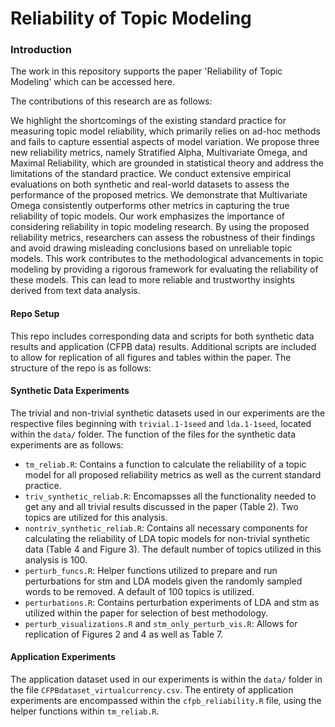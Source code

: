 # Reliability of Topic Modeling
### Introduction
The work in this repository supports the paper 'Reliability of Topic Modeling' which can be accessed here.

The contributions of this research are as follows:

We highlight the shortcomings of the existing standard practice for measuring topic model reliability, which primarily relies on ad-hoc methods and fails to capture essential aspects of model variation.
We propose three new reliability metrics, namely Stratified Alpha, Multivariate Omega, and Maximal Reliability, which are grounded in statistical theory and address the limitations of the standard practice.
We conduct extensive empirical evaluations on both synthetic and real-world datasets to assess the performance of the proposed metrics. We demonstrate that Multivariate Omega consistently outperforms other metrics in capturing the true reliability of topic models.
Our work emphasizes the importance of considering reliability in topic modeling research. By using the proposed reliability metrics, researchers can assess the robustness of their findings and avoid drawing misleading conclusions based on unreliable topic models.
This work contributes to the methodological advancements in topic modeling by providing a rigorous framework for evaluating the reliability of these models. This can lead to more reliable and trustworthy insights derived from text data analysis.

#### Repo Setup
This repo includes corresponding data and scripts for both synthetic data results and application (CFPB data) results. Additional scripts are included to allow for replication of all figures and tables within the paper. The structure of the repo is as follows:

#### Synthetic Data Experiments
The trivial and non-trivial synthetic datasets used in our experiments are the respective files beginning with `trivial.1-1seed` and `lda.1-1seed`, located within the `data/` folder. The function of the files for the synthetic data experiments are as follows:

* `tm_reliab.R`: Contains a function to calculate the reliability of a topic model for all proposed reliability metrics as well as the current standard practice.
* `triv_synthetic_reliab.R`: Encomapsses all the functionality needed to get any and all trivial results discussed in the paper (Table 2). Two topics are utilized for this analysis.
* `nontriv_synthetic_reliab.R`: Contains all necessary components for calculating the reliability of LDA topic models for non-trivial synthetic data (Table 4 and Figure 3). The default number of topics utilized in this analysis is 100.
* `perturb_funcs.R`: Helper functions utilized to prepare and run perturbations for stm and LDA models given the randomly sampled words to be removed. A default of 100 topics is utilized.
* `perturbations.R`: Contains perturbation experiments of LDA and stm as utilized within the paper for selection of best methodology.
* `perturb_visualizations.R` and `stm_only_perturb_vis.R`: Allows for replication of Figures 2 and 4 as well as Table 7.

#### Application Experiments
The application dataset used in our experiments is within the `data/` folder in the file `CFPBdataset_virtualcurrency.csv`. The entirety of application experiments are encompassed within the `cfpb_reliability.R` file, using the helper functions within `tm_reliab.R`.
